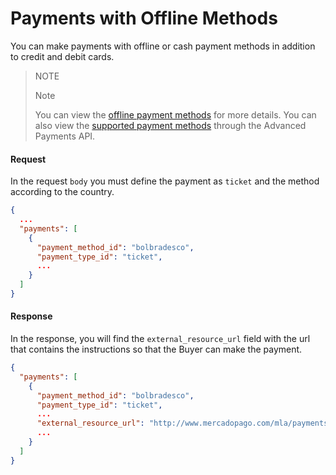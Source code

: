 ﻿# Payments with Offline Methods

You can make payments with offline or cash payment methods in addition to credit and debit cards.

> NOTE
> 
> Note
>
> You can view the [offline payment methods](https://www.mercadopago.com.br/developers/en/guides/payments/api/other-payment-ways) for more details.
> You can also view the [supported payment methods](https://www.mercadopago.com.br/developers/en/guides/advanced-payments/supported-payment-methods) through the Advanced Payments API.

#### Request
In the request `body` you must define the payment as `ticket` and the method according to the country.
```json
{
  ...
  "payments": [
    {
      "payment_method_id": "bolbradesco",
      "payment_type_id": "ticket",
      ...
    }
  ]
}
```

#### Response
In the response, you will find the `external_resource_url` field with the url that contains the instructions so that the Buyer can make the payment.
```json
{
  "payments": [
    {
      "payment_method_id": "bolbradesco",
      "payment_type_id": "ticket",
      ...
      "external_resource_url": "http://www.mercadopago.com/mla/payments/ticket/helperpayment_id=4265666119&payment_method_reference_id=3575111597&caller_id=121212&hash=87069857reydfhgjhkjliouy7t6rd",
      ...
    }
  ]
}
```

